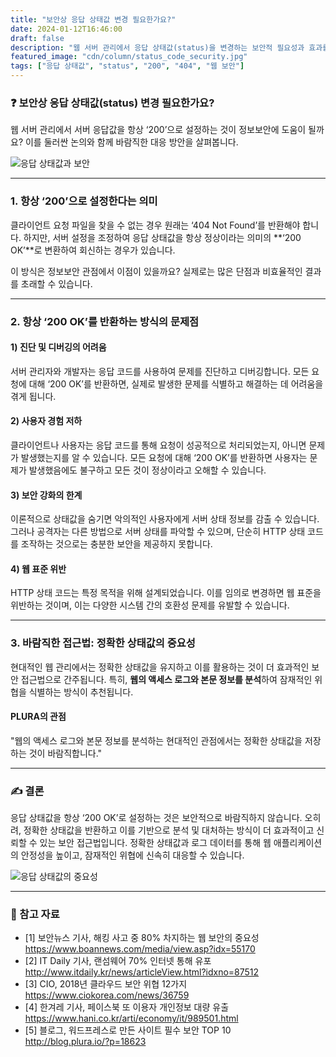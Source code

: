 ```yaml
---
title: "보안상 응답 상태값 변경 필요한가요?"
date: 2024-01-12T16:46:00
draft: false
description: "웹 서버 관리에서 응답 상태값(status)을 변경하는 보안적 필요성과 효과를 분석합니다."
featured_image: "cdn/column/status_code_security.jpg"
tags: ["응답 상태값", "status", "200", "404", "웹 보안"]
---
```


### ❓ 보안상 응답 상태값(status) 변경 필요한가요?

웹 서버 관리에서 서버 응답값을 항상 ‘200’으로 설정하는 것이 정보보안에 도움이 될까요? 이를 둘러싼 논의와 함께 바람직한 대응 방안을 살펴봅니다.

<!--more-->

![응답 상태값과 보안](https://blog.plura.io/cdn/column/status_code_security.jpg)

---

### 1. **항상 ‘200’으로 설정한다는 의미**

클라이언트 요청 파일을 찾을 수 없는 경우 원래는 ‘404 Not Found’를 반환해야 합니다. 하지만, 서버 설정을 조정하여 응답 상태값을 항상 정상이라는 의미의 **‘200 OK’**로 변환하여 회신하는 경우가 있습니다.

이 방식은 정보보안 관점에서 이점이 있을까요? 실제로는 많은 단점과 비효율적인 결과를 초래할 수 있습니다.

---

### 2. **항상 ‘200 OK’를 반환하는 방식의 문제점**

#### **1) 진단 및 디버깅의 어려움**
서버 관리자와 개발자는 응답 코드를 사용하여 문제를 진단하고 디버깅합니다. 모든 요청에 대해 ‘200 OK’를 반환하면, 실제로 발생한 문제를 식별하고 해결하는 데 어려움을 겪게 됩니다.

#### **2) 사용자 경험 저하**
클라이언트나 사용자는 응답 코드를 통해 요청이 성공적으로 처리되었는지, 아니면 문제가 발생했는지를 알 수 있습니다. 모든 요청에 대해 ‘200 OK’를 반환하면 사용자는 문제가 발생했음에도 불구하고 모든 것이 정상이라고 오해할 수 있습니다.

#### **3) 보안 강화의 한계**
이론적으로 상태값을 숨기면 악의적인 사용자에게 서버 상태 정보를 감출 수 있습니다. 그러나 공격자는 다른 방법으로 서버 상태를 파악할 수 있으며, 단순히 HTTP 상태 코드를 조작하는 것으로는 충분한 보안을 제공하지 못합니다.

#### **4) 웹 표준 위반**
HTTP 상태 코드는 특정 목적을 위해 설계되었습니다. 이를 임의로 변경하면 웹 표준을 위반하는 것이며, 이는 다양한 시스템 간의 호환성 문제를 유발할 수 있습니다.

---

### 3. **바람직한 접근법: 정확한 상태값의 중요성**

현대적인 웹 관리에서는 정확한 상태값을 유지하고 이를 활용하는 것이 더 효과적인 보안 접근법으로 간주됩니다. 특히, **웹의 액세스 로그와 본문 정보를 분석**하여 잠재적인 위협을 식별하는 방식이 추천됩니다.

#### **PLURA의 관점**
"웹의 액세스 로그와 본문 정보를 분석하는 현대적인 관점에서는 정확한 상태값을 저장하는 것이 바람직합니다."

---

### ✍️ 결론

응답 상태값을 항상 ‘200 OK’로 설정하는 것은 보안적으로 바람직하지 않습니다. 오히려, 정확한 상태값을 반환하고 이를 기반으로 분석 및 대처하는 방식이 더 효과적이고 신뢰할 수 있는 보안 접근법입니다. 정확한 상태값과 로그 데이터를 통해 웹 애플리케이션의 안정성을 높이고, 잠재적인 위협에 신속히 대응할 수 있습니다.

![응답 상태값의 중요성](https://blog.plura.io/cdn/column/status_code_security-2.png)

---

### 🔗 참고 자료
- [1] 보안뉴스 기사, 해킹 사고 중 80% 차지하는 웹 보안의 중요성  
  https://www.boannews.com/media/view.asp?idx=55170
- [2] IT Daily 기사, 랜섬웨어 70% 인터넷 통해 유포  
  http://www.itdaily.kr/news/articleView.html?idxno=87512
- [3] CIO, 2018년 클라우드 보안 위협 12가지  
  https://www.ciokorea.com/news/36759
- [4] 한겨레 기사, 페이스북 또 이용자 개인정보 대량 유출  
  https://www.hani.co.kr/arti/economy/it/989501.html
- [5] 블로그, 워드프레스로 만든 사이트 필수 보안 TOP 10  
  http://blog.plura.io/?p=18623
